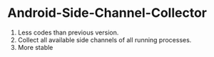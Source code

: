 # Android-Side-Channel-Collector
1. Less codes than previous version.
2. Collect all available side channels of all running processes.
3. More stable
